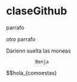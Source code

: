 # claseGithub

parrafo 

otro parrafo

Darienn suelta las moneas


               Benja

$$hola_{comoestas}
